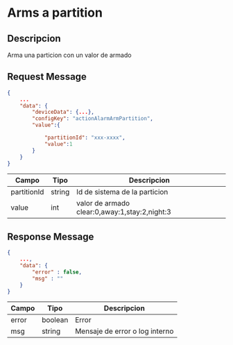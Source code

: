 # Arms a partition

## Descripcion

Arma una particion con un valor de armado

## Request Message

```json
{
    ...
    "data": {
        "deviceData": {...},
        "configKey": "actionAlarmArmPartition",
        "value":{

            "partitionId": "xxx-xxxx",
            "value":1
        }
    }
}

```

| Campo       | Tipo   | Descripcion                           |
| ----------- | ------ | ------------------------------------- |
| partitionId | string | Id de sistema de la particion         |
| value       | int    | valor de armado clear:0,away:1,stay:2,night:3 |

## Response Message

```json
{
    ...,
    "data": {
        "error" : false,
        "msg" : ""
    }
}
```

| Campo | Tipo    | Descripcion                    |
| ----- | ------- | ------------------------------ |
| error | boolean | Error                          |
| msg   | string  | Mensaje de error o log interno |
